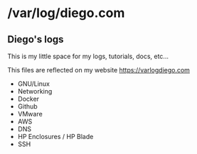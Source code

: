 # /var/log/diego.com

## Diego's logs

This is my little space for my logs, tutorials, docs, etc...

This files are reflected on my website https://varlogdiego.com

- GNU/Linux
- Networking
- Docker
- Github
- VMware
- AWS
- DNS
- HP Enclosures / HP Blade
- SSH
